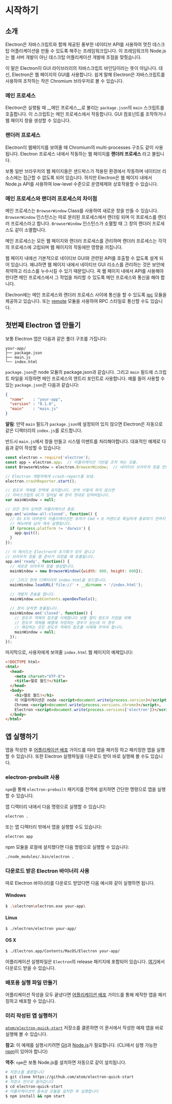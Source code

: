 ﻿# 시작하기

## 소개

Electron은 자바스크립트와 함께 제공된 풍부한 네이티브 API를 사용하여 멋진 데스크탑 어플리케이션을 만들 수 있도록 해주는 프레임워크입니다.
이 프레임워크의 Node.js는 웹 서버 개발이 아닌 데스크탑 어플리케이션 개발에 초점을 맞췄습니다.

이 말은 Electron이 GUI 라이브러리의 자바스크립트 바인딩이라는 뜻이 아닙니다.
대신, Electron은 웹 페이지의 GUI를 사용합니다. 쉽게 말해 Electron은 자바스크립트를 사용하여 조작하는 작은 Chromium 브라우저로 볼 수 있습니다.

### 메인 프로세스

Electron은 실행될 때 __메인 프로세스__로 불리는 `package.json`의 `main` 스크립트를 호출합니다.
이 스크립트는 메인 프로세스에서 작동합니다. GUI 컴포넌트를 조작하거나 웹 페이지 창을 생성할 수 있습니다.

### 랜더러 프로세스

Electron이 웹페이지를 보여줄 때 Chromium의 multi-processes 구조도 같이 사용됩니다.
Electron 프로세스 내에서 작동하는 웹 페이지를 __랜더러 프로세스__ 라고 불립니다.

보통 일반 브라우저의 웹 페이지들은 샌드박스가 적용된 환경에서 작동하며 네이티브 리소스에는 접근할 수 없도록 되어 있습니다.
하지만 Electron은 웹 페이지 내에서 Node.js API를 사용하여 low-level 수준으로 운영체제와 상호작용할 수 있습니다.

### 메인 프로세스와 랜더러 프로세스의 차이점

메인 프로세스는 `BrowserWindow` Class를 사용하여 새로운 창을 만들 수 있습니다.
`BrowserWindow` 인스턴스는 따로 분리된 프로세스에서 랜더링 되며 이 프로세스를 랜더러 프로세스라고 합니다.
`BrowserWindow` 인스턴스가 소멸할 때 그 창의 랜더러 프로세스도 같이 소멸합니다.

메인 프로세스는 모든 웹 페이지와 랜더러 프로세스를 관리하며 랜더러 프로세스는 각각의 프로세스에 고립되며 웹 페이지의 작동에만 영향을 끼칩니다.

웹 페이지 내에선 기본적으로 네이티브 GUI와 관련된 API를 호출할 수 없도록 설계 되어 있습니다.
왜냐하면 웹 페이지 내에서 네이티브 GUI 리소스를 관리하는 것은 보안에 취약하고 리소스를 누수시킬 수 있기 때문입니다.
꼭 웹 페이지 내에서 API를 사용해야 한다면 메인 프로세스에서 그 작업을 처리할 수 있도록 메인 프로세스와 통신을 해야 합니다.

Electron에는 메인 프로세스와 랜더러 프로세스 사이에 통신을 할 수 있도록 [ipc](../api/ipc-renderer.md) 모듈을 제공하고 있습니다.
또는 [remote](../api/remote.md) 모듈을 사용하여 RPC 스타일로 통신할 수도 있습니다.

## 첫번째 Electron 앱 만들기

보통 Electron 앱은 다음과 같은 폴더 구조를 가집니다:

```text
your-app/
├── package.json
├── main.js
└── index.html
```

`package.json`은 node 모듈의 package.json과 같습니다.
그리고 `main` 필드에 스크립트 파일을 지정하면 메인 프로세스의 엔트리 포인트로 사용합니다.
예를 들어 사용할 수 있는 `package.json`은 다음과 같습니다:

```json
{
  "name"    : "your-app",
  "version" : "0.1.0",
  "main"    : "main.js"
}
```

__알림__: 만약 `main` 필드가 `package.json`에 설정되어 있지 않으면 Electron은 자동으로 같은 디렉터리의 `index.js`를 로드합니다.

반드시 `main.js`에서 창을 만들고 시스템 이밴트를 처리해야합니다. 대표적인 예제로 다음과 같이 작성할 수 있습니다:

```javascript
const electron = require('electron');
const app = electron.app;  // 어플리케이션 기반을 조작 하는 모듈.
const BrowserWindow = electron.BrowserWindow;  // 네이티브 브라우저 창을 만드는 모듈.

// Electron 개발자에게 crash-report를 보냄.
electron.crashReporter.start();

// 윈도우 객체를 전역에 유지합니다. 만약 이렇게 하지 않으면
// 자바스크립트 GC가 일어날 때 창이 멋대로 닫혀버립니다.
var mainWindow = null;

// 모든 창이 닫히면 어플리케이션 종료.
app.on('window-all-closed', function() {
  // OS X의 대부분의 어플리케이션은 유저가 Cmd + Q 커맨드로 확실하게 종료하기 전까지
  // 메뉴바에 남아 계속 실행됩니다.
  if (process.platform != 'darwin') {
    app.quit();
  }
});

// 이 메서드는 Electron의 초기화가 모두 끝나고
// 브라우저 창을 열 준비가 되었을 때 호출됩니다.
app.on('ready', function() {
  // 새로운 브라우저 창을 생성합니다.
  mainWindow = new BrowserWindow({width: 800, height: 600});

  // 그리고 현재 디렉터리의 index.html을 로드합니다.
  mainWindow.loadURL('file://' + __dirname + '/index.html');

  // 개발자 콘솔을 엽니다.
  mainWindow.webContents.openDevTools();

  // 창이 닫히면 호출됩니다.
  mainWindow.on('closed', function() {
    // 윈도우 객체의 참조를 삭제합니다 보통 멀티 윈도우 지원을 위해
    // 윈도우 객체를 배열에 저장하는 경우가 있는데 이 경우
    // 해당하는 모든 윈도우 객체의 참조를 삭제해 주어야 합니다.
    mainWindow = null;
  });
});
```

마지막으로, 사용자에게 보여줄 `index.html` 웹 페이지의 예제입니다:

```html
<!DOCTYPE html>
<html>
  <head>
    <meta charset="UTF-8">
    <title>헬로 월드!</title>
  </head>
  <body>
    <h1>헬로 월드!</h1>
    이 어플리케이션은 node <script>document.write(process.version)</script>,
    Chrome <script>document.write(process.versions.chrome)</script>,
    Electron <script>document.write(process.versions['electron'])</script>을 사용합니다.
  </body>
</html>
```

## 앱 실행하기

앱을 작성한 후 [어플리케이션 배포](application-distribution.md) 가이드를 따라 앱을 패키징 하고 패키징한 앱을 실행할 수 있습니다.
또한 Electron 실행파일을 다운로드 받아 바로 실행해 볼 수도 있습니다.

### electron-prebuilt 사용

`npm`을 통해 `electron-prebuilt` 패키지를 전역에 설치하면 간단한 명령으로 앱을 실행할 수 있습니다.

앱 디렉터리 내에서 다음 명령으로 실행할 수 있습니다:

```bash
electron .
```

또는 앱 디렉터리 밖에서 앱을 실행할 수도 있습니다:

```bash
electron app
```

npm 모듈을 로컬에 설치했다면 다음 명령으로 실행할 수 있습니다:

```bash
./node_modules/.bin/electron .
```

### 다운로드 받은 Electron 바이너리 사용

따로 Electron 바이너리를 다운로드 받았다면 다음 예시와 같이 실행하면 됩니다.

#### Windows

```bash
$ .\electron\electron.exe your-app\
```

#### Linux

```bash
$ ./electron/electron your-app/
```

#### OS X

```bash
$ ./Electron.app/Contents/MacOS/Electron your-app/
```

어플리케이션 실행파일은 `Electron`의 release 패키지에 포함되어 있습니다.
[여기](https://github.com/atom/electron/releases)에서 다운로드 받을 수 있습니다.

### 배포용 실행 파일 만들기

어플리케이션 작성을 모두 끝냈다면 [어플리케이션 배포](application-distribution.md) 가이드를 통해 제작한 앱을 패키징하고 배포할 수 있습니다.

### 미리 작성된 앱 실행하기

[`atom/electron-quick-start`](https://github.com/atom/electron-quick-start) 저장소를 클론하면 이 문서에서 작성한 예제 앱을 바로 실행해 볼 수 있습니다.

**참고**: 이 예제를 실행시키려면 [Git](https://git-scm.com)과 [Node.js](https://nodejs.org/en/download/)가 필요합니다. (CLI에서 실행 가능한 [npm](https://npmjs.org)이 있어야 합니다)

**역주**: `npm`은 보통 Node.js를 설치하면 자동으로 같이 설치됩니다.

```bash
# 저장소를 클론합니다
$ git clone https://github.com/atom/electron-quick-start
# 저장소 안으로 들어갑니다
$ cd electron-quick-start
# 어플리케이션의 종속성 모듈을 설치한 후 실행합니다
$ npm install && npm start
```